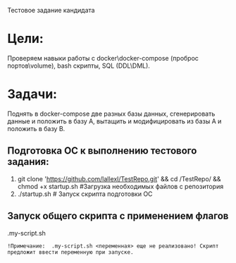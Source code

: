 Тестовое задание кандидата 

# Цели:
Проверяем навыки работы с docker\docker-compose (проброс портов\volume), bash скрипты, SQL (DDL\DML). 

# Задачи:
Поднять в docker-compose две разных базы данных, сгенерировать данные и положить в базу A, вытащить и модифицировать из базы A и положить в базу B. 


## Подготовка ОС к выполнению тестового задания:

1. git clone 'https://github.com/lallexl/TestRepo.git' && cd /TestRepo/ && chmod +x startup.sh  #Загрузка необходимых файлов с репозитория 
2. ./startup.sh  # Запуск скрипта подготовки ОС 

## Запуск общего скрипта с применением флагов

.my-script.sh
```
!Примечание:  .my-script.sh <переменная> еще не реализовано! Скрипт предложит ввести переменную при запуске.
```

